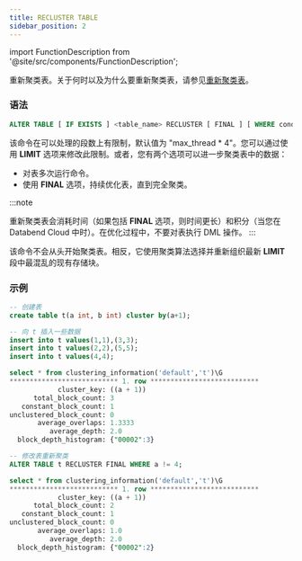 ```yaml
---
title: RECLUSTER TABLE
sidebar_position: 2
---
```


import FunctionDescription from '@site/src/components/FunctionDescription';

<FunctionDescription description="引入版本：v1.2.25"/>

重新聚类表。关于何时以及为什么要重新聚类表，请参见[重新聚类表](index.md#re-clustering-table)。

### 语法

```sql
ALTER TABLE [ IF EXISTS ] <table_name> RECLUSTER [ FINAL ] [ WHERE condition ] [ LIMIT <segment_count> ]
```

该命令在可以处理的段数上有限制，默认值为 "max_thread * 4"。您可以通过使用 **LIMIT** 选项来修改此限制。或者，您有两个选项可以进一步聚类表中的数据：

- 对表多次运行命令。
- 使用 **FINAL** 选项，持续优化表，直到完全聚类。

:::note

重新聚类表会消耗时间（如果包括 **FINAL** 选项，则时间更长）和积分（当您在 Databend Cloud 中时）。在优化过程中，不要对表执行 DML 操作。
:::

该命令不会从头开始聚类表。相反，它使用聚类算法选择并重新组织最新 **LIMIT** 段中最混乱的现有存储块。

### 示例

```sql
-- 创建表
create table t(a int, b int) cluster by(a+1);

-- 向 t 插入一些数据
insert into t values(1,1),(3,3);
insert into t values(2,2),(5,5);
insert into t values(4,4);

select * from clustering_information('default','t')\G
*************************** 1. row ***************************
            cluster_key: ((a + 1))
      total_block_count: 3
   constant_block_count: 1
unclustered_block_count: 0
       average_overlaps: 1.3333
          average_depth: 2.0
  block_depth_histogram: {"00002":3}

-- 修改表重新聚类
ALTER TABLE t RECLUSTER FINAL WHERE a != 4;

select * from clustering_information('default','t')\G
*************************** 1. row ***************************
            cluster_key: ((a + 1))
      total_block_count: 2
   constant_block_count: 1
unclustered_block_count: 0
       average_overlaps: 1.0
          average_depth: 2.0
  block_depth_histogram: {"00002":2}
```